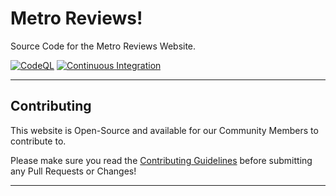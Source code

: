 # Metro Reviews!
Source Code for the Metro Reviews Website.

[![CodeQL](https://github.com/MetroReviews/Website/actions/workflows/codeql.yml/badge.svg?branch=master)](https://github.com/MetroReviews/Website/actions/workflows/codeql.yml)
[![Continuous Integration](https://github.com/MetroReviews/Website/actions/workflows/prettier.yml/badge.svg)](https://github.com/MetroReviews/Website/actions/workflows/prettier.yml)

---

## Contributing
This website is Open-Source and available for our Community Members to contribute to.

Please make sure you read the [Contributing Guidelines](./CONTRIBUTING.md) before submitting any Pull Requests or Changes!

---
